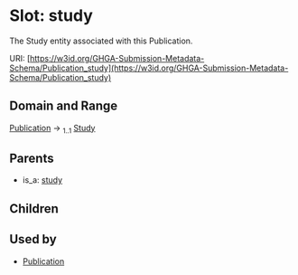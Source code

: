 
# Slot: study


The Study entity associated with this Publication.

URI: [https://w3id.org/GHGA-Submission-Metadata-Schema/Publication_study](https://w3id.org/GHGA-Submission-Metadata-Schema/Publication_study)


## Domain and Range

[Publication](Publication.md) &#8594;  <sub>1..1</sub> [Study](Study.md)

## Parents

 *  is_a: [study](study.md)

## Children


## Used by

 * [Publication](Publication.md)
